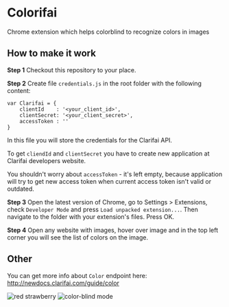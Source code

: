 # Colorifai
Chrome extension which helps colorblind to recognize colors in images

## How to make it work

**Step 1** Checkout this repository to your place.

**Step 2** Create file `credentials.js` in the root folder with the following content:
```
var Clarifai = {
	clientId	: '<your_client_id>',
	clientSecret: '<your_client_secret>',
	accessToken	: ''
}
```
In this file you will store the credentials for the Clarifai API.

To get `cliendId` and `clientSecret` you have to create new application at Clarifai developers website.

You shouldn't worry about `accessToken` - it's left empty, because application will try to get new access token when current access token isn't valid or outdated.

**Step 3** Open the latest version of Chrome, go to Settings > Extensions, check `Developer Mode` and press `Load unpacked extension...`. Then navigate to the folder with your extension's files. Press OK.

**Step 4** Open any website with images, hover over image and in the top left corner you will see the list of colors on the image.

## Other

You can get more info about `Color` endpoint here: http://newdocs.clarifai.com/guide/color

![red strawberry][img1]
![color-blind mode][img2]

[img1]: http://www.vischeck.com/images/strawberries.jpg "Red strawberries"
[img2]: http://www.vischeck.com/images/strawberries_deutan.jpg "Red strawberries for colorblind"
